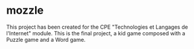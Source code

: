 mozzle
======

This project has been created for the CPE "Technologies et Langages de l'Internet" module. This is the final project, a kid game composed with a Puzzle game and a Word game.